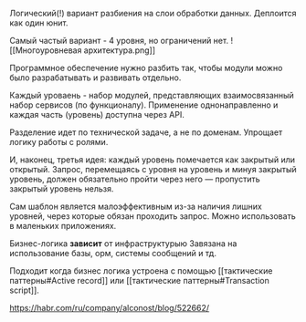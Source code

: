 Логический(!) вариант разбиения на слои обработки данных. Деплоится как один юнит.

Самый частый вариант - 4 уровня, но ограничений нет.
![[Многоуровневая архитектура.png]]

Программное обеспечение нужно разбить так, чтобы модули можно было разрабатывать и развивать отдельно.

Каждый уроваень - набор модулей, представляющих взаимосвязанный набор сервисов (по функционалу). Применение однонаправленно и каждая часть (уровень) доступна через API.

Разделение идет по технической задаче, а не по доменам. Упрощает логику работы с ролями. 

И, наконец, третья идея: каждый уровень помечается как закрытый или открытый. Запрос, перемещаясь с уровня на уровень и минуя закрытый уровень, должен обязательно пройти через него — пропустить закрытый уровень нельзя.

Сам шаблон является малоэффективным из-за наличия лишних уровней, через которые обязан проходить запрос. Можно использовать в маленьких приложениях.

Бизнес-логика __зависит__ от инфраструктурыю Завязана на использование базы, орм, системы сообщений и тд.

Подходит когда бизнес логика устроена с помощью [[тактические паттерны#Active record]] или [[тактические паттерны#Transaction script]].

https://habr.com/ru/company/alconost/blog/522662/
